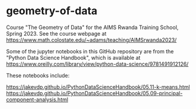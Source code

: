 # geometry-of-data
Course "The Geometry of Data" for the AIMS Rwanda Training School, Spring 2023. See the course webpage at
https://www.math.colostate.edu/~adams/teaching/AIMSrwanda2023/

Some of the jupyter notebooks in this GitHub repository are from the "Python Data Science Handbook", which is available at
https://www.oreilly.com/library/view/python-data-science/9781491912126/

These notebooks include:

https://jakevdp.github.io/PythonDataScienceHandbook/05.11-k-means.html
https://jakevdp.github.io/PythonDataScienceHandbook/05.09-principal-component-analysis.html
